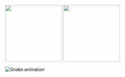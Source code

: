 <div>
  <img height="180cm" src="https://github-readme-stats.vercel.app/api?username=PsP261092&show_icons=true&theme=graywhite&include_all_commits=true&count_private=true"/>
  <img height ="180cm" src="https://github-readme-stats.vercel.app/api/top-langs/?username=PsP261092&layout=compact&langs_count=6&theme=graywhite"/>
</div>

![Snake animation](https://github.com/devemdobro/devemdobro/blob/output/github-contribution-grid-snake.svg)
